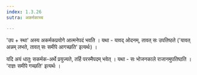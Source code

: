 ```yaml
---
index: 1.3.26
sutra: अकर्मकाच्च

---
```

'उप + स्था' अस्य अकर्मकप्रयोगे आत्मनेपदं भवति । यथा - यावद् ओदनम्, तावत् सः उपतिष्ठते ('यावत् अन्नम् लभते, तावत् सः समीपे आगच्छति' इत्यर्थः) । 



यदि अयं धातुः सकर्मक-अर्थे प्रयुज्यते, तर्हि परस्मैपदम् भवेत् । यथा - सः भोजनकाले राजानमुपतिष्ठति । 'राज्ञः समीपे गच्छति' इत्यर्थः । 


